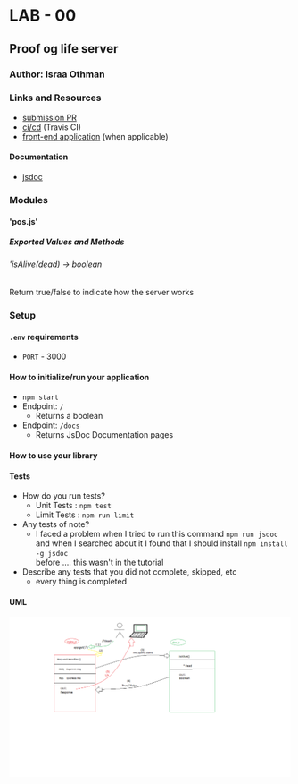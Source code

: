 # LAB - 00

## Proof og life server 

### Author: Israa Othman

### Links and Resources

- [submission PR](https://github.com/401-advanced-javascript-israaOthman/deploymentWorkshop-lab00/pull/2)
- [ci/cd](https://travis-ci.com/github/401-advanced-javascript-israaOthman/deploymentWorkshop-lab00) (Travis CI)
- [front-end application](https://d-workshop-lab00-401.herokuapp.com/) (when applicable)

#### Documentation 
- [jsdoc](https://d-workshop-lab00-401.herokuapp.com/docs/)

### Modules 
#### 'pos.js'
##### Exported Values and Methods 

###### 'isAlive(dead) -> boolean
Return true/false to indicate how the server works 

### Setup

#### `.env` requirements

- `PORT` - 3000

#### How to initialize/run your application

- `npm start`
- Endpoint: `/`
    - Returns a boolean 
- Endpoint: `/docs`
    - Returns JsDoc Documentation pages  

#### How to use your library

#### Tests

- How do you run tests? 
   - Unit Tests : `npm test`
   - Limit Tests : `npm run limit`
- Any tests of note? 
    - I faced a problem when I tried to run this command `npm run jsdoc`   
      and when I searched about it I found that I should install `npm install -g jsdoc`  
      before .... this wasn't in the tutorial 
- Describe any tests that you did not complete, skipped, etc
    - every thing is completed 

#### UML
![UML Diagram](umlDiagram00.png)